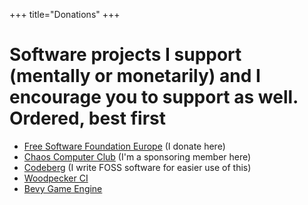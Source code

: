 +++
title="Donations"
+++

# Software projects I support (mentally or monetarily) and I encourage you to support as well. Ordered, best first

- [Free Software Foundation Europe](https://my.fsfe.org/donate) (I donate here)
- [Chaos Computer Club](https://www.ccc.de/de/membership) (I'm a sponsoring member here)
- [Codeberg](https://liberapay.com/codeberg/donate) (I write FOSS software for easier use of this)
- [Woodpecker CI](https://opencollective.com/woodpecker-ci)
- [Bevy Game Engine](https://bevyengine.org/community/donate/)
